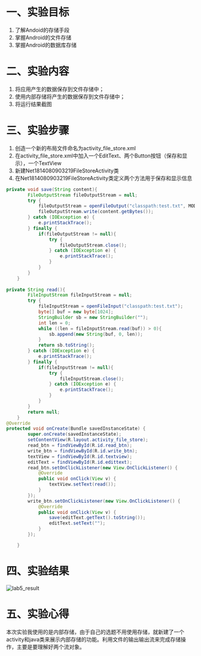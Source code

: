 # 一、实验目标 #

1. 了解Andoid的存储手段
2. 掌握Android的文件存储
3. 掌握Android的数据库存储

# 二、实验内容 #
1. 将应用产生的数据保存到文件存储中；
2. 使用内部存储将产生的数据保存到文件存储中；
3. 将运行结果截图

# 三、实验步骤 #
1. 创造一个新的布局文件命名为activity_file_store.xml
2. 在activity_file_store.xml中加入一个EditText、两个Button按钮（保存和显示），一个TextView
3. 新建Net1814080903219FileStoreActivity类
4. 在Net1814080903219FileStoreActivity类定义两个方法用于保存和显示信息
```java
private void save(String content){
        FileOutputStream fileOutputStream = null;
        try {
            fileOutputStream = openFileOutput("classpath:test.txt", MODE_PRIVATE);
            fileOutputStream.write(content.getBytes());
        } catch (IOException e) {
            e.printStackTrace();
        } finally {
            if(fileOutputStream != null){
                try {
                    fileOutputStream.close();
                } catch (IOException e) {
                    e.printStackTrace();
                }
            }
        }
    }
    
private String read(){
        FileInputStream fileInputStream = null;
        try {
            fileInputStream = openFileInput("classpath:test.txt");
            byte[] buf = new byte[1024];
            StringBuilder sb = new StringBuilder("");
            int len = 0;
            while ((len = fileInputStream.read(buf)) > 0){
                sb.append(new String(buf, 0, len));
            }
            return sb.toString();
        } catch (IOException e) {
            e.printStackTrace();
        } finally {
            if(fileInputStream != null){
                try {
                    fileInputStream.close();
                } catch (IOException e) {
                    e.printStackTrace();
                }
            }
        }
        return null;
    }
@Override
protected void onCreate(Bundle savedInstanceState) {
        super.onCreate(savedInstanceState);
        setContentView(R.layout.activity_file_store);
        read_btn = findViewById(R.id.read_btn);
        write_btn = findViewById(R.id.write_btn);
        textView = findViewById(R.id.textview);
        editText = findViewById(R.id.edittext);
        read_btn.setOnClickListener(new View.OnClickListener() {
            @Override
            public void onClick(View v) {
                textView.setText(read());
            }
        });
        write_btn.setOnClickListener(new View.OnClickListener() {
            @Override
            public void onClick(View v) {
                save(editText.getText().toString());
                editText.setText("");
            }
        });

    } 
```

# 四、实验结果 #
![lab5_result](https://github.com/account-lin/android-labs-2020/blob/master/students/net1814080903219/lab5_result.png)

# 五、实验心得 #
  本次实验我使用的是内部存储，由于自己的选题不用使用存储，就新建了一个activity和java类来展示内部存储的功能。利用文件的输出输出流来完成存储操作，主要是要理解好两个流对象。
